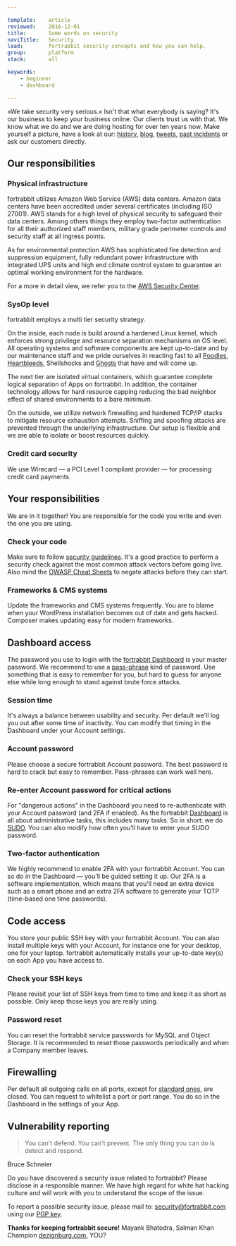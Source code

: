 ```yaml
---

template:    article
reviewed:    2016-12-01
title:       Some words on security
naviTitle:   Security
lead:        fortrabbit security concepts and how you can help.
group:       platform
stack:       all

keywords:
    - beginner
    - dashboard

---
```



»We take security very serious.« Isn't that what everybody is saying? It's our business to keep your business online. Our clients trust us with that. We know what we do and we are doing hosting for over ten years now. Make yourself a picture, have a look at our: [history](http://www.fortrabbit.com/about), [blog](http://blog.fortrabbit.com/), [tweets](https://twitter.com/fortrabbit), [past incidents](http://status.fortrabbit.com) or ask our customers directly.

## Our responsibilities

### Physical infrastructure

fortrabbit utilizes Amazon Web Service (AWS) data centers. Amazon data centers have been accredited under several certificates (including ISO 27001). AWS stands for a high level of physical security to safeguard their data centers. Among others things they employ two-factor authentication for all their authorized staff members, military grade perimeter controls and security staff at all ingress points.

As for environmental protection AWS has sophisticated fire detection and suppression equipment, fully redundant power infrastructure with integrated UPS units and high end climate control system to guarantee an optimal working environment for the hardware.

For a more in detail view, we refer you to the [AWS Security Center](https://aws.amazon.com/security).

### SysOp level

fortrabbit employs a multi tier security strategy.

On the inside, each node is build around a hardened Linux kernel, which enforces strong privilege and resource separation mechanisms on OS level. All operating systems and software components are kept up-to-date and by our maintenance staff and we pride ourselves in reacting fast to all [Poodles](http://blog.fortrabbit.com/ssl-v3-disabled-poodle-vulnerability/), [Heartbleeds](http://blog.fortrabbit.com/heartbleed-openssl-vulnerability/), Shellshocks and [Ghosts](https://twitter.com/fortrabbit/status/560478509475577856) that have and will come up.

The next tier are isolated virtual containers, which guarantee complete logical separation of Apps on fortrabbit. In addition, the container technology allows for hard resource capping reducing the bad neighbor effect of shared environments to a bare minimum.

On the outside, we utilize network firewalling and hardened TCP/IP stacks to mitigate resource exhaustion attempts. Sniffing and spoofing attacks are prevented through the underlying infrastructure. Our setup is flexible and we are able to isolate or boost resources quickly.

### Credit card security

We use Wirecard — a PCI Level 1 compliant provider — for processing credit card payments.

## Your responsibilities

We are in it together! You are responsible for the code you write and even the one you are using.

### Check your code

Make sure to follow [security guidelines](http://www.phptherightway.com/#security). It's a good practice to perform a security check against the most common attack vectors before going live. Also mind the [OWASP Cheat Sheets](https://www.owasp.org/index.php/OWASP_Cheat_Sheet_Series) to negate attacks before they can start.

### Frameworks & CMS systems

Update the frameworks and CMS systems frequently. You are to blame when your WordPress installation becomes out of date and gets hacked. Composer makes updating easy for modern frameworks.

## Dashboard access

The password you use to login with the [fortrabbit Dashboard](https://dashboard.fortrabbit.com) is your master password. We recommend to use a [pass-phrase](http://xkcd.com/936/) kind of password. Use something that is easy to remember for you, but hard to guess for anyone else while long enough to stand against brute force attacks.

### Session time

It's always a balance between usability and security. Per default we'll log you out after some time of inactivity. You can modify that timing in the Dashboard under your Account settings.

### Account password

Please choose a secure fortrabbit Account password. The best password is hard to crack but easy to remember. Pass-phrases can work well here.


### Re-enter Account password for critical actions

For "dangerous actions" in the Dashboard you need to re-authenticate with your Account password (and 2FA if enabled). As the fortrabbit [Dashboard](dashboard) is all about administrative tasks, this includes many tasks. So in short: we do [SUDO](http://en.wikipedia.org/wiki/Sudo). You can also modify how often you'll have to enter your SUDO password.

### Two-factor authentication

We highly recommend to enable 2FA with your fortrabbit Account. You can so do in the Dashboard — you'll be guided setting it up. Our 2FA is a software implementation, which means that you'll need an extra device such as a smart phone and an extra 2FA software to generate your TOTP (time-based one time passwords).


## Code access

You store your public SSH key with your fortrabbit Account. You can also install multiple keys with your Account, for instance one for your desktop, one for your laptop. fortrabbit automatically installs your up-to-date key(s) on each App you have access to.

### Check your SSH keys

Please revisit your list of SSH keys from time to time and keep it as short as possible. Only keep those keys you are really using.


### Password reset

You can reset the fortrabbit service passwords for MySQL and Object Storage. It is recommended to reset those passwords periodically and when a Company member leaves.



## Firewalling

Per default all outgoing calls on all ports, except for [standard ones](/quirks#toc-firewalling), are closed. You can request to whitelist a port or port range. You do so in the Dashboard in the settings of your App.


## Vulnerability reporting

> You can't defend. You can't prevent. The only thing you can do is detect and respond.

Bruce Schneier

Do you have discovered a security issue related to fortrabbit? Please disclose in a responsible manner. We have high regard for white hat hacking culture and will work with you to understand the scope of the issue.

To report a possible security issue, please mail to: [security@fortrabbit.com](mailto:security@fortrabbit.com) using our [PGP key](/fortrabbit.pgp.asc).

**Thanks for keeping fortrabbit secure!**  Mayank Bhatodra, Salman Khan Champion [dezignburg.com](http://www.dezignburg.com), YOU?
